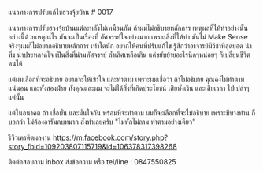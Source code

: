 แนวทางการปรับแก้ไขฮวงจุ้ยบ้าน  # 0017

แนวทางการปรับฮวงจุ้ยบ้านแต่ละหลังไม่เหมือนกัน ถ้าผมไม่อธิบายหลักการ เหตุผลที่ให้ทำอย่างนั้นอย่างนี้ด้วยเหตุอะไร มันจะเป็นเรื่องที่ อัศจรรย์ใจอย่างมาก เพราะสิ่งที่ให้ทำ มันไม่ Make Sense จริงๆผมก็ไม่อยากอธิบายหลักการ เท่าใดนัก อยากให้คนที่ปรับแก้ไข รู้สึกว่าอาจารย์มีวิชาที่สุดยอด น่าทึ่ง น่าประหลาดใจ เป็นสิ่งที่น่ามหัศจรรย์ ล้ำเลิศเหลือเกิน แค่ขยับย้ายอะไรนิดๆหน่อยๆ ก็เปลี่ยนชีวิตคนได้ 

แต่ผมเลือกที่จะอธิบาย อยากจะให้เข้าใจ และทำตาม 
เพราะผมเชื่อว่า ถ้าไม่อธิบาย คุณคงไม่ทำตามแน่นอน 
และทั้งสองฝ่าย ทั้งคุณและผม จะไม่ได้สิ่งที่เกิดประโยชน์ เสียทั้งเงิน และเสียเวลา ไปเปล่าๆ แค่นั้น

แต่ในอนาคต ถ้า เชื่อมั่น และมั่นใจกัน พร้อมที่จะทำตาม ผมก็จะเลือกที่จะไม่อธิบาย เพราะมีบางท่าน ก็บอกว่า ไม่ต้องอารัมภบทมาก สั่งทำเลยครับ 
"ไม่ทักไม่ถาม ทำตามอย่างเดียว"

รีวิวเครดิตผลงาน
https://m.facebook.com/story.php?story_fbid=109203807115719&id=106378317398268

ติดต่อสอบถาม
inbox ส่งข้อความ หรือ tel/line : 0847550825